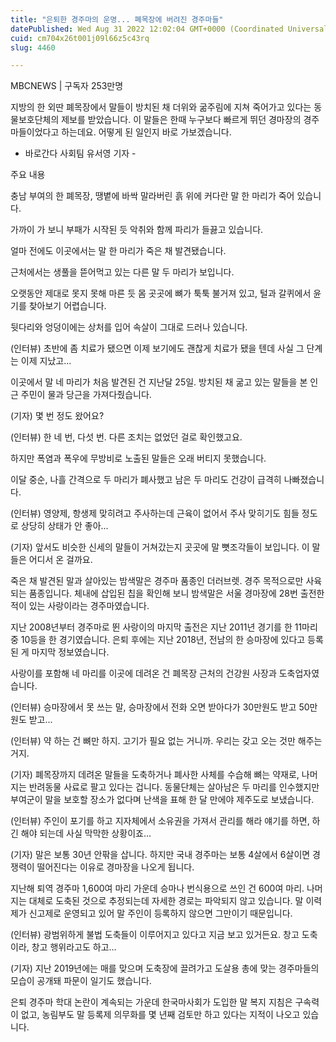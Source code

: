 ```yaml
---
title: "은퇴한 경주마의 운명... 폐목장에 버려진 경주마들"
datePublished: Wed Aug 31 2022 12:02:04 GMT+0000 (Coordinated Universal Time)
cuid: cm704x26t001j09l66z5c43rq
slug: 4460

---
```



MBCNEWS | 구독자 253만명

지방의 한 외딴 폐목장에서 말들이 방치된 채 더위와 굶주림에 지쳐 죽어가고 있다는 동물보호단체의 제보를 받았습니다. 이 말들은 한때 누구보다 빠르게 뛰던 경마장의 경주마들이었다고 하는데요. 어떻게 된 일인지 바로 가보겠습니다.

- 바로간다 사회팀 유서영 기자 -

주요 내용

충남 부여의 한 폐목장, 땡볕에 바싹 말라버린 흙 위에 커다란 말 한 마리가 죽어 있습니다.

가까이 가 보니 부패가 시작된 듯 악취와 함께 파리가 들끓고 있습니다.

얼마 전에도 이곳에서는 말 한 마리가 죽은 채 발견됐습니다.

근처에서는 생풀을 뜯어먹고 있는 다른 말 두 마리가 보입니다.

오랫동안 제대로 못지 못해 마른 듯 몸 곳곳에 뼈가 툭툭 불거져 있고, 털과 갈퀴에서 윤기를 찾아보기 어렵습니다.

뒷다리와 엉덩이에는 상처를 입어 속살이 그대로 드러나 있습니다.

(인터뷰) 초반에 좀 치료가 됐으면 이제 보기에도 괜찮게 치료가 됐을 텐데 사실 그 단계는 이제 지났고...

이곳에서 말 네 마리가 처음 발견된 건 지난달 25일. 방치된 채 굶고 있는 말들을 본 인근 주민이 물과 당근을 가져다줬습니다.

(기자) 몇 번 정도 왔어요?

(인터뷰) 한 네 번, 다섯 번. 다른 조치는 없었던 걸로 확인했고요.

하지만 폭염과 폭우에 무방비로 노출된 말들은 오래 버티지 못했습니다.

이달 중순, 나흘 간격으로 두 마리가 폐사했고 남은 두 마리도 건강이 급격히 나빠졌습니다.

(인터뷰) 영양제, 항생제 맞히려고 주사하는데 근육이 없어서 주사 맞히기도 힘들 정도로 상당히 상태가 안 좋아...

(기자) 앞서도 비슷한 신세의 말들이 거쳐갔는지 곳곳에 말 뼛조각들이 보입니다. 이 말들은 어디서 온 걸까요.

죽은 채 발견된 말과 살아있는 밤색말은 경주마 품종인 더러브렛. 경주 목적으로만 사육되는 품종입니다. 체내에 삽입된 칩을 확인해 보니 밤색말은 서울 경마장에 28번 출전한 적이 있는 사랑이라는 경주마였습니다.

지난 2008년부터 경주마로 뛴 사랑이의 마지막 출전은 지난 2011년 경기를 한 11마리 중 10등을 한 경기였습니다. 은퇴 후에는 지난 2018년, 전남의 한 승마장에 있다고 등록된 게 마지막 정보였습니다.

사랑이를 포함해 네 마리를 이곳에 데려온 건 폐목장 근처의 건강원 사장과 도축업자였습니다.

(인터뷰) 승마장에서 못 쓰는 말, 승마장에서 전화 오면 받아다가 30만원도 받고 50만원도 받고...

(인터뷰) 약 하는 건 뼈만 하지. 고기가 필요 없는 거니까. 우리는 갖고 오는 것만 해주는 거지.

(기자) 폐목장까지 데려온 말들을 도축하거나 폐사한 사체를 수습해 뼈는 약재로, 나머지는 반려동물 사료로 팔고 있다는 겁니다. 동물단체는 살아남은 두 마리를 인수했지만 부여군이 말을 보호할 장소가 없다며 난색을 표해 한 달 만에야 제주도로 보냈습니다.

(인터뷰) 주인이 포기를 하고 지자체에서 소유권을 가져서 관리를 해라 얘기를 하면, 하긴 해야 되는데 사실 막막한 상황이죠...

(기자) 말은 보통 30년 안팎을 삽니다. 하지만 국내 경주마는 보통 4살에서 6살이면 경쟁력이 떨어진다는 이유로 경마장을 나오게 됩니다.

지난해 퇴역 경주마 1,600여 마리 가운데 승마나 번식용으로 쓰인 건 600여 마리. 나머지는 대체로 도축된 것으로 추정되는데 자세한 경로는 파악되지 않고 있습니다. 말 이력제가 신고제로 운영되고 있어 말 주인이 등록하지 않으면 그만이기 때문입니다.

(인터뷰) 광범위하게 불법 도축들이 이루어지고 있다고 지금 보고 있거든요. 창고 도축이라, 창고 행위라고도 하고...

(기자) 지난 2019년에는 매를 맞으며 도축장에 끌려가고 도살용 총에 맞는 경주마들의 모습이 공개돼 파문이 일기도 했습니다.

은퇴 경주마 학대 논란이 계속되는 가운데 한국마사회가 도입한 말 복지 지침은 구속력이 없고, 농림부도 말 등록제 의무화를 몇 년째 검토만 하고 있다는 지적이 나오고 있습니다.
